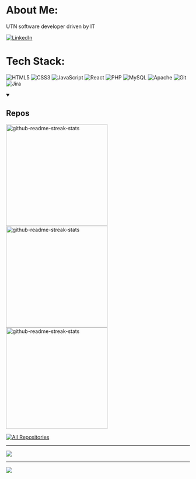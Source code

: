 #  About Me:
UTN software developer driven by IT<br>

[![LinkedIn](https://img.shields.io/badge/LinkedIn-%230077B5.svg?logo=linkedin&logoColor=white)](https://www.linkedin.com/in/matias-lascurain/) 



#  Tech Stack:
![HTML5](https://img.shields.io/badge/html5-%23E34F26.svg?style=for-the-badge&logo=html5&logoColor=white) ![CSS3](https://img.shields.io/badge/css3-%231572B6.svg?style=for-the-badge&logo=css3&logoColor=white) ![JavaScript](https://img.shields.io/badge/javascript-%23323330.svg?style=for-the-badge&logo=javascript&logoColor=%23F7DF1E) ![React](https://img.shields.io/badge/react-%2320232a.svg?style=for-the-badge&logo=react&logoColor=%2361DAFB) ![PHP](https://img.shields.io/badge/php-%23777BB4.svg?style=for-the-badge&logo=php&logoColor=white) ![MySQL](https://img.shields.io/badge/mysql-4479A1.svg?style=for-the-badge&logo=mysql&logoColor=white) ![Apache](https://img.shields.io/badge/apache-%23D42029.svg?style=for-the-badge&logo=apache&logoColor=white) ![Git](https://img.shields.io/badge/git-%23F05033.svg?style=for-the-badge&logo=git&logoColor=white) ![Jira](https://img.shields.io/badge/jira-%230A0FFF.svg?style=for-the-badge&logo=jira&logoColor=white)

<details open> 
  <summary><h2> Repos</h2></summary>

  <p>
    <a href="https://github.com/mLascurain/Kimetsu-Web"><img width="278" src="https://denvercoder1-github-readme-stats.vercel.app/api/pin/?username=mLascurain&repo=Kimetsu-Web&theme=dark&bg_color=151515&title_color=FFFFFF&hide_border=true&icon_color=F8D866&show_icons=false" alt="github-readme-streak-stats"></a>
    <a href="https://github.com/mLascurain/SpeedUp"><img width="278" src="https://denvercoder1-github-readme-stats.vercel.app/api/pin/?username=mLascurain&repo=SpeedUp&theme=dark&bg_color=151515&title_color=FFFFFF&hide_border=true&icon_color=F8D866&show_icons=false" alt="github-readme-streak-stats"></a>      
    <a href="https://github.com/mLascurain/toggle-dark-mode"><img width="278" src="https://denvercoder1-github-readme-stats.vercel.app/api/pin/?username=mLascurain&repo=Toggle-dark-mode&theme=dark&bg_color=151515&title_color=FFFFFF&hide_border=true&icon_color=F8D866&show_icons=false" alt="github-readme-streak-stats"></a>
  </p>

<a href="https://github.com/mLascurain?tab=repositories&sort=stargazers"><img alt="All Repositories" title="All Repositories" src="https://custom-icon-badges.demolab.com/badge/-Click%20Here%20For%20All%20My%20Repos-161B22?style=for-the-badge&logoColor=white&logo=repo"/></a>

</details>

---
![](https://github-readme-stats.vercel.app/api/top-langs/?username=mLascurain&theme=dark&hide_border=true&include_all_commits=true&count_private=false&layout=compact)

---
[![](https://visitcount.itsvg.in/api?id=mLascurain&icon=3&color=12)](https://visitcount.itsvg.in)


